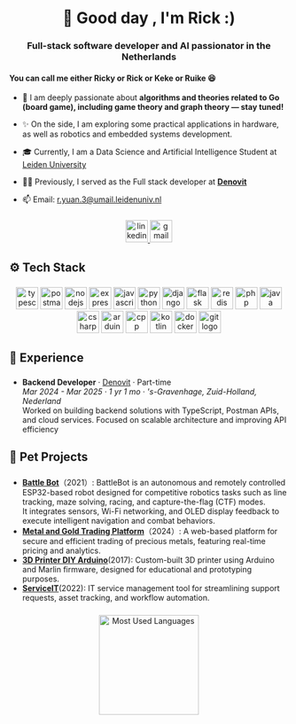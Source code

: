 <h1 align="center">👋 Good day , I'm Rick</a> :)</h1>
<h3 align="center">Full-stack software developer and AI passionator in the Netherlands</h3>

<h4 align="left">You can call me either Ricky or Rick or Keke or Ruike 😆</h4>
  
- 🔭 I am deeply passionate about **algorithms and theories related to Go (board game), including game theory and graph theory — stay tuned!**


- ✨ On the side, I am exploring some practical applications in hardware, as well as robotics and embedded systems development.

- 🎓 Currently, I am a Data Science and Artificial Intelligence Student at [Leiden University](https://www.universiteitleiden.nl/en)

- 👨‍💻 Previously, I served as the Full stack developer at **[Denovit](https://www.denovit.nl/)**

- 📫 Email: [r.yuan.3@umail.leidenuniv.nl](mailto:r.yuan.3@umail.leidenuniv.nl)

###

<div align="center">
  <a href="https://www.linkedin.com/in/ruike-yuan-9a137324b/" target="_blank">
    <img src="https://img.shields.io/static/v1?message=LinkedIn&logo=linkedin&label=&color=0077B5&logoColor=white&labelColor=&style=for-the-badge" height="40" alt="linkedin logo" />
  </a>
  <a href="mailto:ruikeyuan@example.com" target="_blank">
    <img src="https://img.shields.io/static/v1?message=Gmail&logo=gmail&label=&color=D14836&logoColor=white&labelColor=&style=for-the-badge" height="40" alt="gmail logo" />
  </a>
</div>

###

<h2 align="left">⚙️ Tech Stack</h2>

###

<div align="center">
  <img src="https://img.shields.io/badge/TypeScript-3178C6?logo=typescript&logoColor=white&style=for-the-badge" height="40" alt="typescript logo" />
  <img src="https://img.shields.io/badge/Postman-FF6C37?logo=postman&logoColor=white&style=for-the-badge" height="40" alt="postman logo" />
  <img src="https://img.shields.io/badge/Node.js-339933?logo=node.js&logoColor=white&style=for-the-badge" height="40" alt="nodejs logo" />
  <img src="https://img.shields.io/badge/Express-000000?logo=express&logoColor=white&style=for-the-badge" height="40" alt="express logo" />
  <img src="https://img.shields.io/badge/JavaScript-F7DF1E?logo=javascript&logoColor=black&style=for-the-badge" height="40" alt="javascript logo" />
  <img src="https://img.shields.io/badge/Python-3776AB?logo=python&logoColor=white&style=for-the-badge" height="40" alt="python logo" />
  <img src="https://img.shields.io/badge/Django-092E20?logo=django&logoColor=white&style=for-the-badge" height="40" alt="django logo" />
  <img src="https://img.shields.io/badge/Flask-000000?logo=flask&logoColor=white&style=for-the-badge" height="40" alt="flask logo" />
  <img src="https://img.shields.io/badge/Redis-DC382D?logo=redis&logoColor=white&style=for-the-badge" height="40" alt="redis logo" />
  <img src="https://img.shields.io/badge/PHP-777BB4?logo=php&logoColor=white&style=for-the-badge" height="40" alt="php logo" />
  <img src="https://img.shields.io/badge/Java-007396?logo=java&logoColor=white&style=for-the-badge" height="40" alt="java logo" />
  <img src="https://img.shields.io/badge/C%23-239120?logo=c-sharp&logoColor=white&style=for-the-badge" height="40" alt="csharp logo" />
  <img src="https://img.shields.io/badge/Arduino-00979D?logo=arduino&logoColor=white&style=for-the-badge" height="40" alt="arduino logo" />
  <img src="https://img.shields.io/badge/C++-00599C?logo=c%2B%2B&logoColor=white&style=for-the-badge" height="40" alt="cpp logo" />
  <img src="https://img.shields.io/badge/Kotlin-7F52FF?logo=kotlin&logoColor=white&style=for-the-badge" height="40" alt="kotlin logo" />
  <img src="https://img.shields.io/badge/Docker-2496ED?logo=docker&logoColor=white&style=for-the-badge" height="40" alt="docker logo" />
  <img src="https://img.shields.io/badge/Git-F05032?logo=git&logoColor=white&style=for-the-badge" height="40" alt="git logo" />
</div>

###

<h2 align="left">💼 Experience</h2>

###

- **Backend Developer** · [Denovit](https://www.denovit.nl/) · Part-time  
  _Mar 2024 - Mar 2025 · 1 yr 1 mo · 's-Gravenhage, Zuid-Holland, Nederland_  
  Worked on building backend solutions with TypeScript, Postman APIs, and cloud services. Focused on scalable architecture and improving API efficiency  

###

<h2 align="left"> 🐾 Pet Projects</h2>

###

- **[Battle Bot](#)**（2021）: BattleBot is an autonomous and remotely controlled ESP32-based robot designed for competitive robotics tasks such as line tracking, maze solving, racing, and capture-the-flag (CTF) modes.  
  It integrates sensors, Wi-Fi networking, and OLED display feedback to execute intelligent navigation and combat behaviors.
- **[Metal and Gold Trading Platform](#)**（2024）: A web-based platform for secure and efficient trading of precious metals, featuring real-time pricing and analytics.
- **[3D Printer DIY Arduino](#)**(2017): Custom-built 3D printer using Arduino and Marlin firmware, designed for educational and prototyping purposes.
- **[ServiceIT](#)**(2022): IT service management tool for streamlining support requests, asset tracking, and workflow automation.

###


<div align="center">
  <img src="https://github-readme-stats.vercel.app/api/top-langs?username=RuikeYuan&locale=en&hide_title=false&layout=compact&card_width=320&langs_count=5&theme=dark&hide_border=false&order=2" height="180" alt="Most Used Languages" />
</div>
